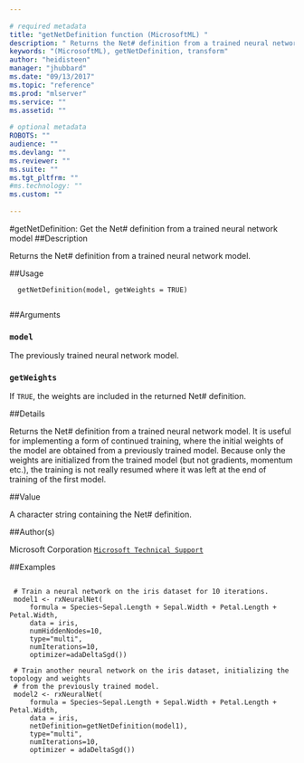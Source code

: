 ```yaml
--- 
 
# required metadata 
title: "getNetDefinition function (MicrosoftML) " 
description: " Returns the Net# definition from a trained neural network model. " 
keywords: "(MicrosoftML), getNetDefinition, transform" 
author: "heidisteen" 
manager: "jhubbard" 
ms.date: "09/13/2017" 
ms.topic: "reference" 
ms.prod: "mlserver" 
ms.service: "" 
ms.assetid: "" 
 
# optional metadata 
ROBOTS: "" 
audience: "" 
ms.devlang: "" 
ms.reviewer: "" 
ms.suite: "" 
ms.tgt_pltfrm: "" 
#ms.technology: "" 
ms.custom: "" 
 
--- 
```

 
 
 
 
 #getNetDefinition: Get the Net# definition from a trained neural network model 
 ##Description
 
Returns the Net# definition from a trained neural network model.
 
 
 ##Usage

```   
  getNetDefinition(model, getWeights = TRUE)
 
```
 
 ##Arguments

   
  
 ### `model`
 The previously trained neural network model. 
  
  
  
 ### `getWeights`
 If `TRUE`, the weights are included in the returned Net# definition. 
  
 
 
 ##Details
 
Returns the Net# definition from a trained neural network model. It is
useful for implementing a form of continued training, where the initial weights
of the model are obtained from a previously trained model. Because only the
weights are initialized from the trained model (but not gradients, momentum
etc.), the training is not really resumed where it was left at the end of
training of the first model.
 
 
 ##Value
 
A character string containing the Net# definition.
 
 ##Author(s)
 
Microsoft Corporation [`Microsoft Technical Support`](https://go.microsoft.com/fwlink/?LinkID=698556&clcid=0x409)

 
 
 ##Examples

 ```
   
  # Train a neural network on the iris dataset for 10 iterations.
  model1 <- rxNeuralNet(
      formula = Species~Sepal.Length + Sepal.Width + Petal.Length + Petal.Width, 
      data = iris, 
      numHiddenNodes=10, 
      type="multi", 
      numIterations=10, 
      optimizer=adaDeltaSgd())
  
  # Train another neural network on the iris dataset, initializing the topology and weights
  # from the previously trained model.
  model2 <- rxNeuralNet(
      formula = Species~Sepal.Length + Sepal.Width + Petal.Length + Petal.Width, 
      data = iris, 
      netDefinition=getNetDefinition(model1), 
      type="multi", 
      numIterations=10, 
      optimizer = adaDeltaSgd())
 
```
 
 
 
